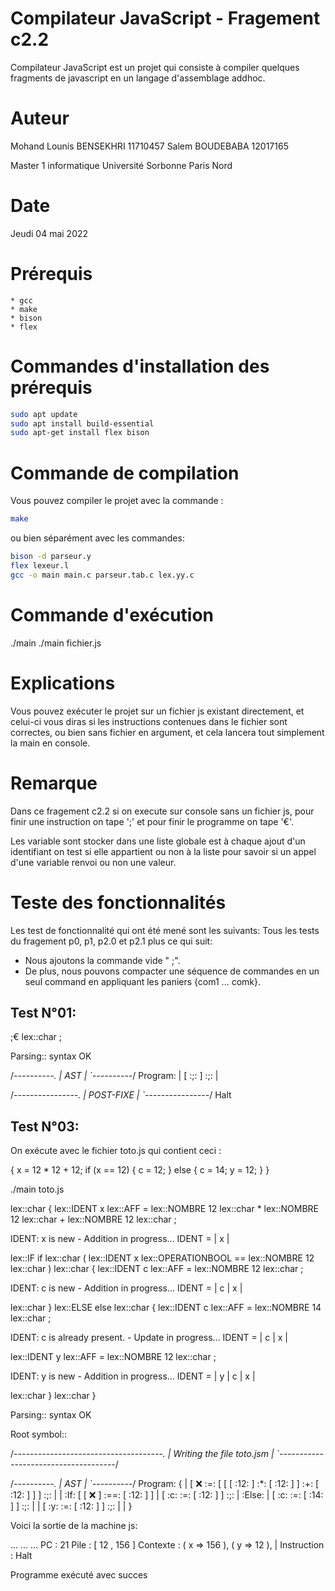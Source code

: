 # Compilateur JavaScript    -   Fragement c2.2
Compilateur JavaScript est un projet qui consiste à compiler quelques fragments de javascript en un langage d'assemblage addhoc.

# Auteur
Mohand Lounis BENSEKHRI     11710457
Salem BOUDEBABA             12017165
		
Master 1 informatique 
Université Sorbonne Paris Nord

# Date
Jeudi 04 mai 2022

# Prérequis
    * gcc
    * make
    * bison
    * flex

# Commandes d'installation des prérequis
```bash 
sudo apt update
sudo apt install build-essential
sudo apt-get install flex bison
```

# Commande de compilation
Vous pouvez compiler le projet avec la commande :
```bash 
make
```

ou bien séparément avec les commandes: 
```bash 
bison -d parseur.y
flex lexeur.l
gcc -o main main.c parseur.tab.c lex.yy.c
```

# Commande d'exécution
./main
./main fichier.js

# Explications
Vous pouvez exécuter le projet sur un fichier js existant directement, et celui-ci vous diras si les instructions contenues dans le fichier sont correctes, ou bien sans fichier en argument, et cela lancera tout simplement la main en console.

# Remarque
Dans ce fragement c2.2
si on execute sur console sans un fichier js, pour finir une instruction on tape ';' et pour finir le programme on tape '€'.

Les variable sont stocker dans une liste globale est à chaque ajout d'un identifiant on test si elle appartient ou non à la liste pour savoir si un appel d'une variable renvoi ou non une valeur.

# Teste des fonctionnalités
Les test de fonctionnalité qui ont été mené sont les suivants: 
Tous les tests du fragement p0, p1, p2.0 et p2.1 plus ce qui suit:

* Nous ajoutons la commande vide " ;".
* De plus, nous pouvons compacter une séquence de commandes en un seul command en appliquant les paniers {com1 ... comk}.

Test N°01:
----------
;€
lex::char ;

Parsing:: syntax OK


/*----------.
|    AST    |
`----------*/
Program:
| [ :;: ] :;: | 


/*----------------.
|    POST-FIXE    |
`----------------*/
Halt


Test N°03:
----------
On exécute avec le fichier toto.js qui contient ceci :

{
    x = 12 * 12 + 12;
    if (x == 12) {
        c = 12;
    } else {
        c = 14;
        y = 12;
    }
}

./main toto.js

lex::char {
lex::IDENT x
lex::AFF =
lex::NOMBRE 12
lex::char *
lex::NOMBRE 12
lex::char +
lex::NOMBRE 12
lex::char ;

IDENT: x is new - Addition in progress...
IDENT = | x |

lex::IF if
lex::char (
lex::IDENT x
lex::OPERATIONBOOL ==
lex::NOMBRE 12
lex::char )
lex::char {
lex::IDENT c
lex::AFF =
lex::NOMBRE 12
lex::char ;

IDENT: c is new - Addition in progress...
IDENT = | c | x |

lex::char }
lex::ELSE else
lex::char {
lex::IDENT c
lex::AFF =
lex::NOMBRE 14
lex::char ;

IDENT: c is already present. - Update in progress...
IDENT = | c | x |

lex::IDENT y
lex::AFF =
lex::NOMBRE 12
lex::char ;

IDENT: y is new - Addition in progress...
IDENT = | y | c | x |

lex::char }
lex::char }

Parsing:: syntax OK

Root symbol:: 

/*-------------------------------------.
|    Writing the file toto.jsm    |
`-------------------------------------*/

/*----------.
|    AST    |
`----------*/
Program:
{ 
        | [ :x: :=: [ [ [ :12: ] :*: [ :12: ] ] :+: [ :12: ] ] ] :;: | 
        | :If: [ [ :x: ] :==: [ :12: ] ] | [ :c: :=: [ :12: ] ] :;: | :Else: | [ :c: :=: [ :14: ] ] :;: | 
        | [ :y: :=: [ :12: ] ] :;: | | 
}

Voici la sortie de la machine js:

...
...
...
PC : 21
Pile : [ 12 , 156 ]
Contexte : ( x => 156 ),  ( y => 12 ),  |
Instruction : Halt

Programme exécuté avec succes 